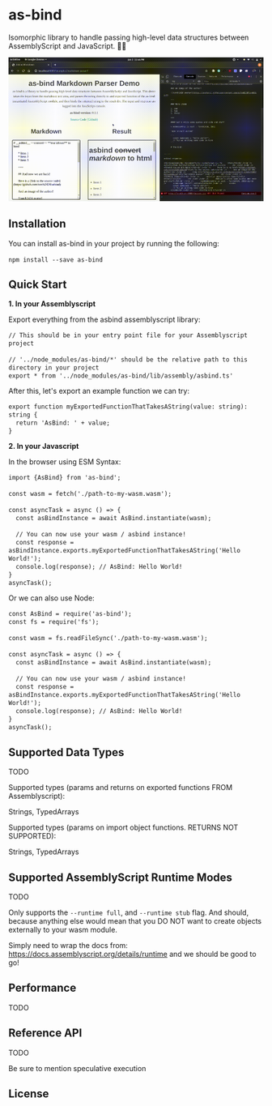# as-bind

Isomorphic library to handle passing high-level data structures between AssemblyScript and JavaScript. 🤝🚀

![Asbind Markdown Parser Demo Gif](./assets/asbind.gif)

## Installation

You can install as-bind in your project by running the following:

`npm install --save as-bind`

## Quick Start

**1. In your Assemblyscript**

Export everything from the asbind assemblyscript library:

```
// This should be in your entry point file for your Assemblyscript project

// '../node_modules/as-bind/*' should be the relative path to this directory in your project
export * from '../node_modules/as-bind/lib/assembly/asbind.ts'
```

After this, let's export an example function we can try:

```
export function myExportedFunctionThatTakesAString(value: string): string {
  return 'AsBind: ' + value;
}
```

**2. In your Javascript**

In the browser using ESM Syntax:

```
import {AsBind} from 'as-bind';

const wasm = fetch('./path-to-my-wasm.wasm');

const asyncTask = async () => {
  const asBindInstance = await AsBind.instantiate(wasm);

  // You can now use your wasm / asbind instance!
  const response = asBindInstance.exports.myExportedFunctionThatTakesAString('Hello World!');
  console.log(response); // AsBind: Hello World!
}
asyncTask();
```

Or we can also use Node:

```
const AsBind = require('as-bind');
const fs = require('fs');

const wasm = fs.readFileSync('./path-to-my-wasm.wasm');

const asyncTask = async () => {
  const asBindInstance = await AsBind.instantiate(wasm);

  // You can now use your wasm / asbind instance!
  const response = asBindInstance.exports.myExportedFunctionThatTakesAString('Hello World!');
  console.log(response); // AsBind: Hello World!
}
asyncTask();
```

## Supported Data Types

TODO

Supported types (params and returns on exported functions FROM Assemblyscript):

Strings, TypedArrays

Supported types (params on import object functions. RETURNS NOT SUPPORTED):

Strings, TypedArrays

## Supported AssemblyScript Runtime Modes

TODO

Only supports the `--runtime full`, and `--runtime stub` flag. And should, because anything else would mean that you DO NOT want to create objects externally to your wasm module.

Simply need to wrap the docs from: https://docs.assemblyscript.org/details/runtime and we should be good to go!

## Performance

TODO

## Reference API

TODO

Be sure to mention speculative execution

## License
